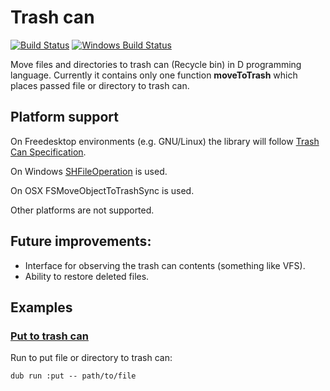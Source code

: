 # Trash can

[![Build Status](https://travis-ci.org/FreeSlave/trashcan.svg?branch=master)](https://travis-ci.org/FreeSlave/trashcan) [![Windows Build Status](https://ci.appveyor.com/api/projects/status/github/FreeSlave/trashcan?branch=master&svg=true)](https://ci.appveyor.com/project/FreeSlave/trashcan)

Move files and directories to trash can (Recycle bin) in D programming language. 
Currently it contains only one function **moveToTrash** which places passed file or directory to trash can.

## Platform support

On Freedesktop environments (e.g. GNU/Linux) the library will follow [Trash Can Specification](https://www.freedesktop.org/wiki/Specifications/trash-spec/).

On Windows [SHFileOperation](https://msdn.microsoft.com/en-us/library/windows/desktop/bb762164(v=vs.85).aspx) is used.

On OSX FSMoveObjectToTrashSync is used.

Other platforms are not supported.

## Future improvements:

* Interface for observing the trash can contents (something like VFS).
* Ability to restore deleted files.

## Examples

### [Put to trash can](examples/put/source/app.d)

Run to put file or directory to trash can:

    dub run :put -- path/to/file

